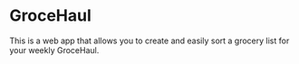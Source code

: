 # GroceHaul
This is a web app that allows you to create and easily sort a grocery list for your weekly GroceHaul.
